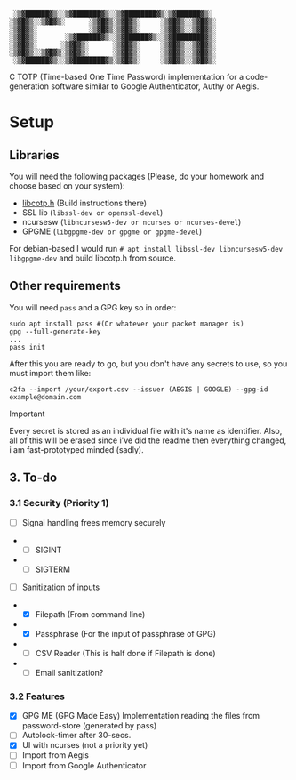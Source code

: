 ```
 ░▒▓██████▓▒░░▒▓███████▓▒░░▒▓████████▓▒░▒▓██████▓▒░  
░▒▓█▓▒░░▒▓█▓▒░      ░▒▓█▓▒░▒▓█▓▒░     ░▒▓█▓▒░░▒▓█▓▒░ 
░▒▓█▓▒░             ░▒▓█▓▒░▒▓█▓▒░     ░▒▓█▓▒░░▒▓█▓▒░ 
░▒▓█▓▒░       ░▒▓██████▓▒░░▒▓██████▓▒░░▒▓████████▓▒░ 
░▒▓█▓▒░      ░▒▓█▓▒░      ░▒▓█▓▒░     ░▒▓█▓▒░░▒▓█▓▒░ 
░▒▓█▓▒░░▒▓█▓▒░▒▓█▓▒░      ░▒▓█▓▒░     ░▒▓█▓▒░░▒▓█▓▒░ 
 ░▒▓██████▓▒░░▒▓████████▓▒░▒▓█▓▒░     ░▒▓█▓▒░░▒▓█▓▒░ 
```

C TOTP (Time-based One Time Password) implementation for a code-generation software similar to
Google Authenticator, Authy or Aegis.

# Setup

## Libraries
You will need the following packages (Please, do your homework and choose based on your system):
- [libcotp.h](https://github.com/paolostivanin/libcotp) (Build instructions there)
- SSL lib (`libssl-dev or openssl-devel`)
- ncursesw (`libncursesw5-dev or ncurses or ncurses-devel`)
- GPGME (`libgpgme-dev or gpgme or gpgme-devel`)

For debian-based I would run `# apt install libssl-dev libncursesw5-dev libgpgme-dev` and build libcotp.h from source.

## Other requirements
You will need `pass` and a GPG key so in order:
```
sudo apt install pass #(Or whatever your packet manager is)
gpg --full-generate-key
...
pass init
```

After this you are ready to go, but you don't have any secrets to use, so you must import them like:
```
c2fa --import /your/export.csv --issuer (AEGIS | GOOGLE) --gpg-id example@domain.com
```


> [!IMPORTANT]
> Every secret is stored as an individual file with it's name as identifier. Also, all of this will be erased since i've did the readme then everything changed, i am fast-prototyped minded (sadly).


## 3. To-do
### 3.1 Security (Priority 1)
- [ ] Signal handling frees memory securely
-   - [ ] SIGINT
-   - [ ] SIGTERM
- [ ] Sanitization of inputs
-   - [x] Filepath (From command line)
-   - [x] Passphrase (For the input of passphrase of GPG)
-   - [ ] CSV Reader (This is half done if Filepath is done)
-   - [ ] Email sanitization?

### 3.2 Features
- [x] GPG ME (GPG Made Easy) Implementation reading the files from password-store (generated by pass)
- [ ] Autolock-timer after 30-secs.
- [x] UI with ncurses (not a priority yet)
- [ ] Import from Aegis
- [ ] Import from Google Authenticator
